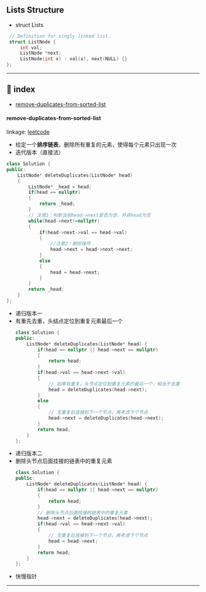 ## Lists Structure
- struct Lists
```cpp
 // Definition for singly-linked list.
 struct ListNode {
     int val;
     ListNode *next;
     ListNode(int x) : val(x), next(NULL) {}
};
```
---


## 📑 index
* <a href="#​remove-duplicates-from-sorted-list​">​remove-duplicates-from-sorted-list​</a>


<div id="​remove-duplicates-from-sorted-list​" onclick="window.location.hash">

#### ​remove-duplicates-from-sorted-list​
linkage: [leetcode](https://leetcode-cn.com/problems/remove-duplicates-from-sorted-list/ "删除排序链表中的重复元素")
- 给定一个**排序链表**，删除所有重复的元素，使得每个元素只出现一次
- 迭代版本（直接法）
```cpp
class Solution {
public:
    ListNode* deleteDuplicates(ListNode* head) 
    {
        ListNode* _head = head;
        if(head == nullptr)
        {
            return _head;
        }
        // 注意1：判断当前head->next是否为空，并非head为空
        while(head->next!=nullptr)
        {
            if(head->next->val == head->val)
            {
                //注意2：删除操作
                head->next = head->next->next;
            }
            else
            {
                head = head->next;
            }
        }
        return _head;
    }
};
```
- 递归版本一
- 有重先去重，头结点定位到重复元素最后一个
    ```cpp
    class Solution {
    public:
        ListNode* deleteDuplicates(ListNode* head) {
            if(head == nullptr || head->next == nullptr)
            {
                return head;
            }
            if(head->val == head->next->val)
            {
                // 如果有重复，头节点定位到重复元素的最后一个，相当于去重
                head = deleteDuplicates(head->next);
            }
            else
            {
                // 无重复后连接到下一个节点，再考虑下个节点
                head->next = deleteDuplicates(head->next);
            }
            return head;
        }
    };
    ```
- 递归版本二
- 删除头节点后面挂接的链表中的重复元素
    ```cpp
    class Solution {
    public:
        ListNode* deleteDuplicates(ListNode* head) {
            if(head == nullptr || head->next == nullptr)
            {
                return head;
            }
            // 删除头节点后面挂接的链表中的重复元素
            head->next = deleteDuplicates(head->next);
            if(head->val == head->next->val)
            {
                // 无重复后连接到下一个节点，再考虑下个节点
                head = head->next;
            }
            return head;
        }
    }; 
    ```
- 快慢指针
---
